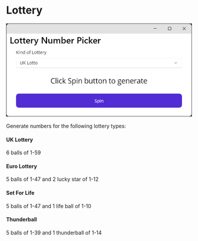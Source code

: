 # Lottery

![App Image](./img/lottery.png)

Generate numbers for the following lottery types:

#### UK Lottery

6 balls of 1-59

#### Euro Lottery

5 balls of 1-47 and 2 lucky star of 1-12

#### Set For Life

5 balls of 1-47 and 1 life ball of 1-10

#### Thunderball

5 balls of 1-39 and 1 thunderball of 1-14
